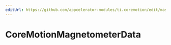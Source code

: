 ```yaml
---
editUrl: https://github.com/appcelerator-modules/ti.coremotion/edit/master/apidoc/CoreMotion.yml
---
```

# CoreMotionMagnetometerData

<TypeHeader/>

<ApiDocs/>
